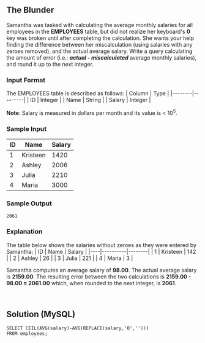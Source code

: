 [comment]: <> (Written: 01-Mar-2020)

## The Blunder
Samantha was tasked with calculating the average monthly salaries for all employees in the **EMPLOYEES** table, but did not realize her keyboard's **0** key was broken until after completing the calculation. 
She wants your help finding the difference between her miscalculation (using salaries with any zeroes removed), and the actual average salary.
Write a query calculating the amount of error (i.e.: **_actual - miscalculated_** average monthly salaries), and round it up to the next integer.

### Input Format
The EMPLOYEES table is described as follows:
| Column | Type    |
|--------|---------|
| ID     | Integer |
| Name   | String  |
| Salary | Integer |

**Note**: Salary is measured in dollars per month and its value is &lt; 10<sup>5</sup>.

### Sample Input
| ID | Name     | Salary |
|----|----------|--------|
| 1  | Kristeen | 1420   |
| 2  | Ashley   | 2006   |
| 3  | Julia    | 2210   |
| 4  | Maria    | 3000   |

### Sample Output
```
2061
```

### Explanation
The table below shows the salaries without zeroes as they were entered by Samantha:
| ID | Name     | Salary |
|----|----------|--------|
| 1  | Kristeen | 142    |
| 2  | Ashley   | 26     |
| 3  | Julia    | 221    |
| 4  | Maria    | 3      |

Samantha computes an average salary of **98.00**. The actual average salary is **2159.00**.
The resulting error between the two calculations is **2159.00 - 98.00 = 2061.00** which, when rounded to the next integer, is **2061**.

&nbsp;
## Solution (MySQL)
```
SELECT CEIL(AVG(salary)-AVG(REPLACE(salary,'0','')))
FROM employees;
```
